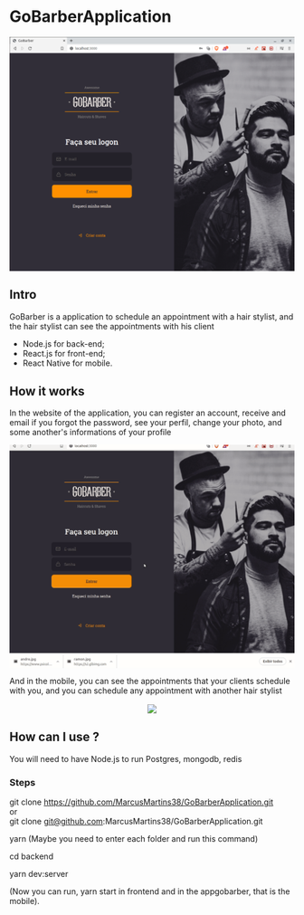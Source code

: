 # GoBarberApplication

<p align="center">
<img src="./.github/LogIn.png" width=550 align="center" />
</p>

## **Intro**

GoBarber is a application to schedule an appointment with a hair stylist, and the hair stylist can see the appointments with his client

- Node.js for back-end;
- React.js for front-end;
- React Native for mobile.

## **How it works**
In the website of the application, you can register an account, receive and email if you forgot the password, see your perfil, change your photo, and some another's informations of your profile

<p align="center">
<img src="./.github/perfil.gif" width=750 align="center" />
</p>

And in the mobile, you can see the appointments that your clients schedule with you, and you can schedule any appointment with another hair stylist

<p align="center">
<img src="./.github/MobileGif.gif" width=250 height align="center" />
</p>



## **How can I use ?**

You will need to have Node.js to run
Postgres, mongodb, redis

### **Steps**

git clone https://github.com/MarcusMartins38/GoBarberApplication.git </br>
  or</br>
git clone git@github.com:MarcusMartins38/GoBarberApplication.git

yarn (Maybe you need to enter each folder and run this command)

cd backend

yarn dev:server

(Now you can run, yarn start in frontend and in the appgobarber, that is the mobile).

